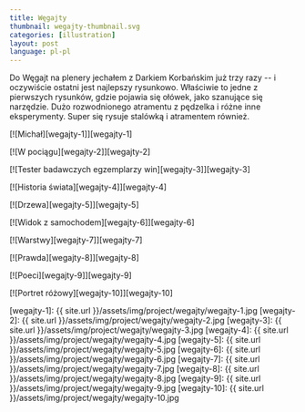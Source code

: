 ```yaml
---
title: Węgajty
thumbnail: wegajty-thumbnail.svg
categories: [illustration]
layout: post
language: pl-pl
---
```


Do Węgajt na plenery jechałem z Darkiem Korbańskim już trzy razy -- i oczywiście ostatni jest najlepszy rysunkowo. Właściwie to jedne z pierwszych rysunków, gdzie pojawia się ołówek, jako szanujące się narzędzie. Dużo rozwodnionego atramentu z pędzelka i różne inne eksperymenty. Super się rysuje stalówką i atramentem również.

[![Michał][wegajty-1]][wegajty-1]

[![W pociągu][wegajty-2]][wegajty-2]

[![Tester badawczych egzemplarzy win][wegajty-3]][wegajty-3]

[![Historia świata][wegajty-4]][wegajty-4]

[![Drzewa][wegajty-5]][wegajty-5]

[![Widok z samochodem][wegajty-6]][wegajty-6]

[![Warstwy][wegajty-7]][wegajty-7]

[![Prawda][wegajty-8]][wegajty-8]

[![Poeci][wegajty-9]][wegajty-9]

[![Portret różowy][wegajty-10]][wegajty-10]

[wegajty-1]: {{ site.url }}/assets/img/project/wegajty/wegajty-1.jpg
[wegajty-2]: {{ site.url }}/assets/img/project/wegajty/wegajty-2.jpg
[wegajty-3]: {{ site.url }}/assets/img/project/wegajty/wegajty-3.jpg
[wegajty-4]: {{ site.url }}/assets/img/project/wegajty/wegajty-4.jpg
[wegajty-5]: {{ site.url }}/assets/img/project/wegajty/wegajty-5.jpg
[wegajty-6]: {{ site.url }}/assets/img/project/wegajty/wegajty-6.jpg
[wegajty-7]: {{ site.url }}/assets/img/project/wegajty/wegajty-7.jpg
[wegajty-8]: {{ site.url }}/assets/img/project/wegajty/wegajty-8.jpg
[wegajty-9]: {{ site.url }}/assets/img/project/wegajty/wegajty-9.jpg
[wegajty-10]: {{ site.url }}/assets/img/project/wegajty/wegajty-10.jpg